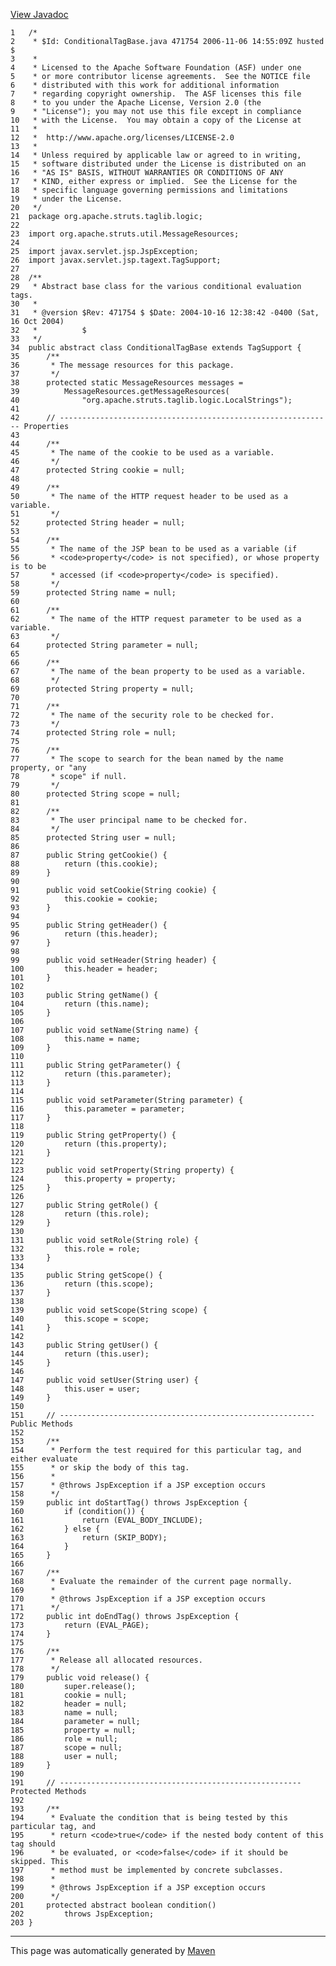 [View Javadoc](../../../../../../apidocs/org/apache/struts/taglib/logic/ConditionalTagBase.html.md)


    1   /*
    2    * $Id: ConditionalTagBase.java 471754 2006-11-06 14:55:09Z husted $
    3    *
    4    * Licensed to the Apache Software Foundation (ASF) under one
    5    * or more contributor license agreements.  See the NOTICE file
    6    * distributed with this work for additional information
    7    * regarding copyright ownership.  The ASF licenses this file
    8    * to you under the Apache License, Version 2.0 (the
    9    * "License"); you may not use this file except in compliance
    10   * with the License.  You may obtain a copy of the License at
    11   *
    12   *  http://www.apache.org/licenses/LICENSE-2.0
    13   *
    14   * Unless required by applicable law or agreed to in writing,
    15   * software distributed under the License is distributed on an
    16   * "AS IS" BASIS, WITHOUT WARRANTIES OR CONDITIONS OF ANY
    17   * KIND, either express or implied.  See the License for the
    18   * specific language governing permissions and limitations
    19   * under the License.
    20   */
    21  package org.apache.struts.taglib.logic;
    22  
    23  import org.apache.struts.util.MessageResources;
    24  
    25  import javax.servlet.jsp.JspException;
    26  import javax.servlet.jsp.tagext.TagSupport;
    27  
    28  /**
    29   * Abstract base class for the various conditional evaluation tags.
    30   *
    31   * @version $Rev: 471754 $ $Date: 2004-10-16 12:38:42 -0400 (Sat, 16 Oct 2004)
    32   *          $
    33   */
    34  public abstract class ConditionalTagBase extends TagSupport {
    35      /**
    36       * The message resources for this package.
    37       */
    38      protected static MessageResources messages =
    39          MessageResources.getMessageResources(
    40              "org.apache.struts.taglib.logic.LocalStrings");
    41  
    42      // ------------------------------------------------------------- Properties
    43  
    44      /**
    45       * The name of the cookie to be used as a variable.
    46       */
    47      protected String cookie = null;
    48  
    49      /**
    50       * The name of the HTTP request header to be used as a variable.
    51       */
    52      protected String header = null;
    53  
    54      /**
    55       * The name of the JSP bean to be used as a variable (if
    56       * <code>property</code> is not specified), or whose property is to be
    57       * accessed (if <code>property</code> is specified).
    58       */
    59      protected String name = null;
    60  
    61      /**
    62       * The name of the HTTP request parameter to be used as a variable.
    63       */
    64      protected String parameter = null;
    65  
    66      /**
    67       * The name of the bean property to be used as a variable.
    68       */
    69      protected String property = null;
    70  
    71      /**
    72       * The name of the security role to be checked for.
    73       */
    74      protected String role = null;
    75  
    76      /**
    77       * The scope to search for the bean named by the name property, or "any
    78       * scope" if null.
    79       */
    80      protected String scope = null;
    81  
    82      /**
    83       * The user principal name to be checked for.
    84       */
    85      protected String user = null;
    86  
    87      public String getCookie() {
    88          return (this.cookie);
    89      }
    90  
    91      public void setCookie(String cookie) {
    92          this.cookie = cookie;
    93      }
    94  
    95      public String getHeader() {
    96          return (this.header);
    97      }
    98  
    99      public void setHeader(String header) {
    100         this.header = header;
    101     }
    102 
    103     public String getName() {
    104         return (this.name);
    105     }
    106 
    107     public void setName(String name) {
    108         this.name = name;
    109     }
    110 
    111     public String getParameter() {
    112         return (this.parameter);
    113     }
    114 
    115     public void setParameter(String parameter) {
    116         this.parameter = parameter;
    117     }
    118 
    119     public String getProperty() {
    120         return (this.property);
    121     }
    122 
    123     public void setProperty(String property) {
    124         this.property = property;
    125     }
    126 
    127     public String getRole() {
    128         return (this.role);
    129     }
    130 
    131     public void setRole(String role) {
    132         this.role = role;
    133     }
    134 
    135     public String getScope() {
    136         return (this.scope);
    137     }
    138 
    139     public void setScope(String scope) {
    140         this.scope = scope;
    141     }
    142 
    143     public String getUser() {
    144         return (this.user);
    145     }
    146 
    147     public void setUser(String user) {
    148         this.user = user;
    149     }
    150 
    151     // --------------------------------------------------------- Public Methods
    152 
    153     /**
    154      * Perform the test required for this particular tag, and either evaluate
    155      * or skip the body of this tag.
    156      *
    157      * @throws JspException if a JSP exception occurs
    158      */
    159     public int doStartTag() throws JspException {
    160         if (condition()) {
    161             return (EVAL_BODY_INCLUDE);
    162         } else {
    163             return (SKIP_BODY);
    164         }
    165     }
    166 
    167     /**
    168      * Evaluate the remainder of the current page normally.
    169      *
    170      * @throws JspException if a JSP exception occurs
    171      */
    172     public int doEndTag() throws JspException {
    173         return (EVAL_PAGE);
    174     }
    175 
    176     /**
    177      * Release all allocated resources.
    178      */
    179     public void release() {
    180         super.release();
    181         cookie = null;
    182         header = null;
    183         name = null;
    184         parameter = null;
    185         property = null;
    186         role = null;
    187         scope = null;
    188         user = null;
    189     }
    190 
    191     // ------------------------------------------------------ Protected Methods
    192 
    193     /**
    194      * Evaluate the condition that is being tested by this particular tag, and
    195      * return <code>true</code> if the nested body content of this tag should
    196      * be evaluated, or <code>false</code> if it should be skipped. This
    197      * method must be implemented by concrete subclasses.
    198      *
    199      * @throws JspException if a JSP exception occurs
    200      */
    201     protected abstract boolean condition()
    202         throws JspException;
    203 }

------------------------------------------------------------------------

This page was automatically generated by [Maven](http://maven.apache.org/)
